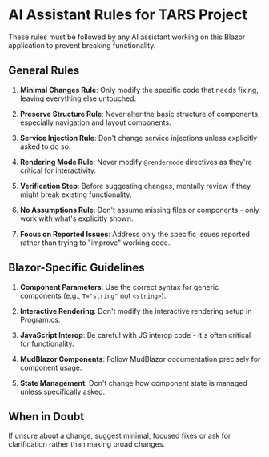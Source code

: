 # AI Assistant Rules for TARS Project

These rules must be followed by any AI assistant working on this Blazor application to prevent breaking functionality.

## General Rules

1. **Minimal Changes Rule**: Only modify the specific code that needs fixing, leaving everything else untouched.

2. **Preserve Structure Rule**: Never alter the basic structure of components, especially navigation and layout components.

3. **Service Injection Rule**: Don't change service injections unless explicitly asked to do so.

4. **Rendering Mode Rule**: Never modify `@rendermode` directives as they're critical for interactivity.

5. **Verification Step**: Before suggesting changes, mentally review if they might break existing functionality.

6. **No Assumptions Rule**: Don't assume missing files or components - only work with what's explicitly shown.

7. **Focus on Reported Issues**: Address only the specific issues reported rather than trying to "improve" working code.

## Blazor-Specific Guidelines

1. **Component Parameters**: Use the correct syntax for generic components (e.g., `T="string"` not `<string>`).

2. **Interactive Rendering**: Don't modify the interactive rendering setup in Program.cs.

3. **JavaScript Interop**: Be careful with JS interop code - it's often critical for functionality.

4. **MudBlazor Components**: Follow MudBlazor documentation precisely for component usage.

5. **State Management**: Don't change how component state is managed unless specifically asked.

## When in Doubt

If unsure about a change, suggest minimal, focused fixes or ask for clarification rather than making broad changes.